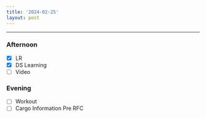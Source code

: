 ```yaml
---
title: '2024-02-25'
layout: post
---
```


---

### Afternoon

- [x] LR
- [x] DS Learning
- [ ] Video

### Evening

- [ ] Workout
- [ ] Cargo Information Pre RFC
